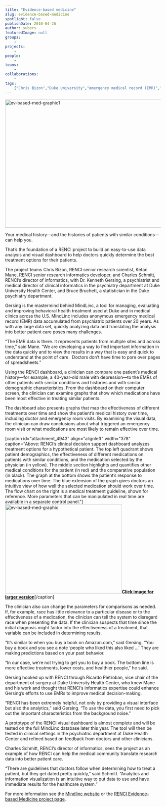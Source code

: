 ```yaml
---
title: "Evidence-based medicine"
slug: evidence-based-medicine
spotlight: false
publishDate: 2010-04-26
author: subers
featuredImage: null
groups:
    - 
projects:
    - 
people:
    - 
teams: 
    - 
collaborations:
    - 
tags:
    ["Chris Bizon","Duke University","emergency medical record (EMR)","informatics","Ketan Mane","Mindlinc"]
---
```

<p><img class="alignnone size-full wp-image-4948" title="ev-based-med-graphic1" src="https://www.renci.org/wp-content/uploads/2010/04/ev-based-med-graphic1.jpg" alt="ev-based-med-graphic1" width="630" height="414" /></p>

<p>Your medical history—and the histories of patients with similar conditions—can help you.</p>

<p>That’s the foundation of a RENCI project to build an easy-to-use data analysis and visual dashboard to help doctors quickly determine the best treatment options for their patients.<!--more--></p>

<p>The project teams Chris Bizon, RENCI senior research scientist, Ketan Mane, RENCI senior research informatics developer, and Charles Schmitt, RENCI’s director of informatics, with Dr. Kenneth Gersing, a psychiatrist and medical director of clinical informatics in the psychiatry department at Duke University Health Center, and Bruce Bruchett, a statistician in the Duke psychiatry department.</p>

<p>Gersing is the mastermind behind MindLinc, a tool for managing, evaluating and improving behavioral health treatment used at Duke and in medical clinics across the U.S. MindLinc includes anonymous emergency medical record (EMR) data accumulated from psychiatric patients over 20 years. As with any large data set, quickly analyzing data and translating the analysis into better patient care poses many challenges.</p>

<p>“The EMR data is there. It represents patients from multiple sites and across time,” said Mane. “We are developing a way to find important information in the data quickly and to view the results in a way that is easy and quick to understand at the point of care.  Doctors don’t have time to pore over pages of spreadsheets.”</p>

<p>Using the RENCI dashboard, a clinician can compare one patient’s medical history—for example, a 40-year-old male with depression—to the EMRs of other patients with similar conditions and histories and with similar demographic characteristics. From the dashboard on their computer screen, the clinician can examine graphs that show which medications have been most effective in treating similar patients.</p>

<p>The dashboard also presents graphs that map the effectiveness of different treatments over time and show the patient’s medical history over time, including doctor and emergency room visits. By examining the visual data, the clinician can draw conclusions about what triggered an emergency room visit or what medications are most likely to remain effective over time.</p>

[caption id="attachment_4943" align="alignleft" width="378" caption="Above: RENCI’s clinical decision support dashboard analyzes treatment options for a hypothetical patient. The top left quadrant shows patient demographics, the effectiveness of different medications on patients with similar conditions, and the medication selected by the physician (in yellow).  The middle section highlights and quantifies other medical conditions for the patient (in red) and the comparative population (in black). The graph at the bottom shows the patient’s response to medications over time. The blue extension of the graph gives doctors an intuitive view of how well the selected medication should work over time. The flow chart on the right is a medical treatment guideline, shown for reference. More parameters that can be manipulated in real time are available in a separate control panel."]<a href="https://www.renci.org/wp-content/uploads/2010/04/ev-based-med-graphic.jpg"><img class="size-large wp-image-4943" title="ev-based-med-graphic" src="https://www.renci.org/wp-content/uploads/2010/04/ev-based-med-graphic-630x480.jpg" alt="ev-based-med-graphic" width="378" height="288" /><strong>Click image for larger version</strong></a>[/caption]

<p>The clinician also can change the parameters for comparisons as needed. If, for example, race has little relevance to a particular disease or to the effectiveness of a medication, the clinician can tell the system to disregard race when presenting the data. If the clinician suspects that time since the initial diagnosis might factor into the effectiveness of a treatment, that variable can be included in determining results.</p>

<p>“It’s similar to when you buy a book on Amazon.com,” said Gersing. “You buy a book and you see a note ‘people who liked this also liked …’ They are making predictions based on your past behavior.</p>

<p>“In our case, we’re not trying to get you to buy a book. The bottom line is more effective treatments, lower costs, and healthier people,” he said.</p>

<p>Gersing hooked up with RENCI through Ricardo Pietroban, vice chair of the department of surgery at Duke University Health Center, who knew Mane and his work and thought that RENCI’s informatics expertise could enhance Gersing’s efforts to use EMRs to improve medical decision-making.</p>

<p>“RENCI has been extremely helpful, not only by providing a visual interface but also the analytics,” said Gersing. “To use the data, you first need to pick out the important characteristics from the background noise.”</p>

<p>A prototype of the RENCI visual dashboard is almost complete and will be tested on the full MindLinc database later this year. The tool will then be tested in clinical settings in the psychiatric department at Duke Health Center and refined based on feedback from doctors and other clinicians.</p>

<p>Charles Schmitt, RENCI’s director of informatics, sees the project as an example of how RENCI can help the medical community translate research data into better patient care.</p>

<p>“There are guidelines that doctors follow when determining how to treat a patient, but they get dated pretty quickly,” said Schmitt. “Analytics and information visualization is an intuitive way to put data to use and have immediate results for the healthcare system.”</p>

<p>For more information see the <a href="http://www.mindlinc.com/" target="_blank">Mindlinc website</a> or the <a href="https://www.renci.org/focus-areas/biosciences-health/evidence-based-medicine">RENCI Evidence-based Medicine project page</a>.</p>
